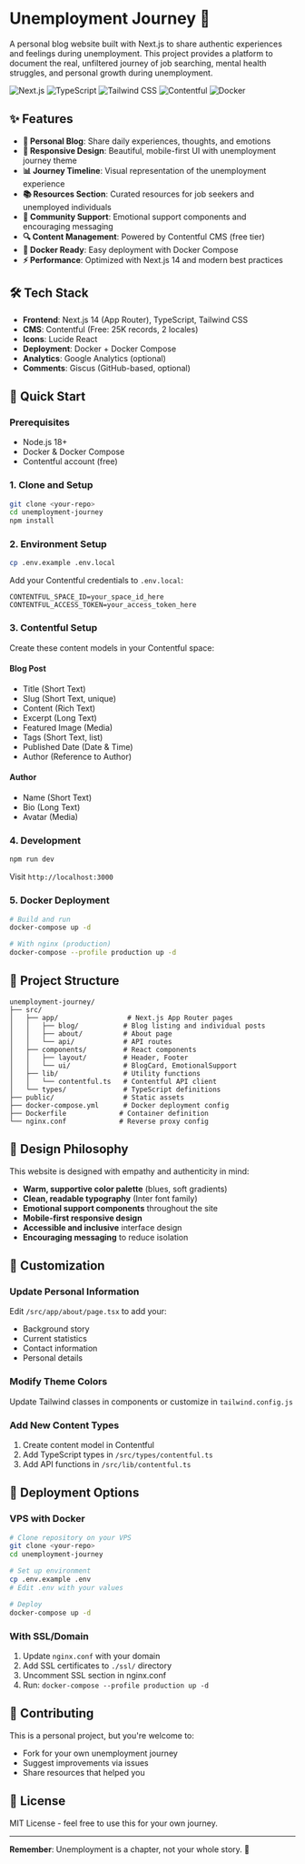 # Unemployment Journey 🚀

A personal blog website built with Next.js to share authentic experiences and feelings during unemployment. This project provides a platform to document the real, unfiltered journey of job searching, mental health struggles, and personal growth during unemployment.

![Next.js](https://img.shields.io/badge/Next.js-14-black?style=flat-square&logo=next.js)
![TypeScript](https://img.shields.io/badge/TypeScript-5-blue?style=flat-square&logo=typescript)
![Tailwind CSS](https://img.shields.io/badge/Tailwind-3-cyan?style=flat-square&logo=tailwindcss)
![Contentful](https://img.shields.io/badge/Contentful-CMS-orange?style=flat-square)
![Docker](https://img.shields.io/badge/Docker-Ready-blue?style=flat-square&logo=docker)

## ✨ Features

- **📝 Personal Blog**: Share daily experiences, thoughts, and emotions
- **🎨 Responsive Design**: Beautiful, mobile-first UI with unemployment journey theme
- **📊 Journey Timeline**: Visual representation of the unemployment experience
- **📚 Resources Section**: Curated resources for job seekers and unemployed individuals
- **💬 Community Support**: Emotional support components and encouraging messaging
- **🔍 Content Management**: Powered by Contentful CMS (free tier)
- **🐳 Docker Ready**: Easy deployment with Docker Compose
- **⚡ Performance**: Optimized with Next.js 14 and modern best practices

## 🛠️ Tech Stack

- **Frontend**: Next.js 14 (App Router), TypeScript, Tailwind CSS
- **CMS**: Contentful (Free: 25K records, 2 locales)
- **Icons**: Lucide React
- **Deployment**: Docker + Docker Compose
- **Analytics**: Google Analytics (optional)
- **Comments**: Giscus (GitHub-based, optional)

## 🚀 Quick Start

### Prerequisites
- Node.js 18+
- Docker & Docker Compose
- Contentful account (free)

### 1. Clone and Setup
```bash
git clone <your-repo>
cd unemployment-journey
npm install
```

### 2. Environment Setup
```bash
cp .env.example .env.local
```

Add your Contentful credentials to `.env.local`:
```
CONTENTFUL_SPACE_ID=your_space_id_here
CONTENTFUL_ACCESS_TOKEN=your_access_token_here
```

### 3. Contentful Setup
Create these content models in your Contentful space:

#### Blog Post
- Title (Short Text)
- Slug (Short Text, unique)
- Content (Rich Text)
- Excerpt (Long Text)
- Featured Image (Media)
- Tags (Short Text, list)
- Published Date (Date & Time)
- Author (Reference to Author)

#### Author
- Name (Short Text)
- Bio (Long Text)
- Avatar (Media)

### 4. Development
```bash
npm run dev
```
Visit `http://localhost:3000`

### 5. Docker Deployment
```bash
# Build and run
docker-compose up -d

# With nginx (production)
docker-compose --profile production up -d
```

## 📁 Project Structure

```
unemployment-journey/
├── src/
│   ├── app/                 # Next.js App Router pages
│   │   ├── blog/           # Blog listing and individual posts
│   │   ├── about/          # About page
│   │   └── api/            # API routes
│   ├── components/         # React components
│   │   ├── layout/         # Header, Footer
│   │   └── ui/             # BlogCard, EmotionalSupport
│   ├── lib/                # Utility functions
│   │   └── contentful.ts   # Contentful API client
│   └── types/              # TypeScript definitions
├── public/                 # Static assets
├── docker-compose.yml      # Docker deployment config
├── Dockerfile             # Container definition
└── nginx.conf             # Reverse proxy config
```

## 🎨 Design Philosophy

This website is designed with empathy and authenticity in mind:

- **Warm, supportive color palette** (blues, soft gradients)
- **Clean, readable typography** (Inter font family)
- **Emotional support components** throughout the site
- **Mobile-first responsive design**
- **Accessible and inclusive** interface design
- **Encouraging messaging** to reduce isolation

## 🔧 Customization

### Update Personal Information
Edit `/src/app/about/page.tsx` to add your:
- Background story
- Current statistics
- Contact information
- Personal details

### Modify Theme Colors
Update Tailwind classes in components or customize in `tailwind.config.js`

### Add New Content Types
1. Create content model in Contentful
2. Add TypeScript types in `/src/types/contentful.ts`
3. Add API functions in `/src/lib/contentful.ts`

## 🚀 Deployment Options

### VPS with Docker
```bash
# Clone repository on your VPS
git clone <your-repo>
cd unemployment-journey

# Set up environment
cp .env.example .env
# Edit .env with your values

# Deploy
docker-compose up -d
```

### With SSL/Domain
1. Update `nginx.conf` with your domain
2. Add SSL certificates to `./ssl/` directory
3. Uncomment SSL section in nginx.conf
4. Run: `docker-compose --profile production up -d`

## 🤝 Contributing

This is a personal project, but you're welcome to:
- Fork for your own unemployment journey
- Suggest improvements via issues
- Share resources that helped you

## 📄 License

MIT License - feel free to use this for your own journey.

---

**Remember**: Unemployment is a chapter, not your whole story. 💙
